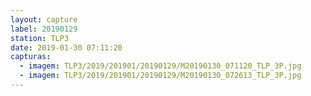 ```yaml
---
layout: capture
label: 20190129
station: TLP3
date: 2019-01-30 07:11:20
capturas:
  - imagem: TLP3/2019/201901/20190129/M20190130_071120_TLP_3P.jpg
  - imagem: TLP3/2019/201901/20190129/M20190130_072613_TLP_3P.jpg
---
```

